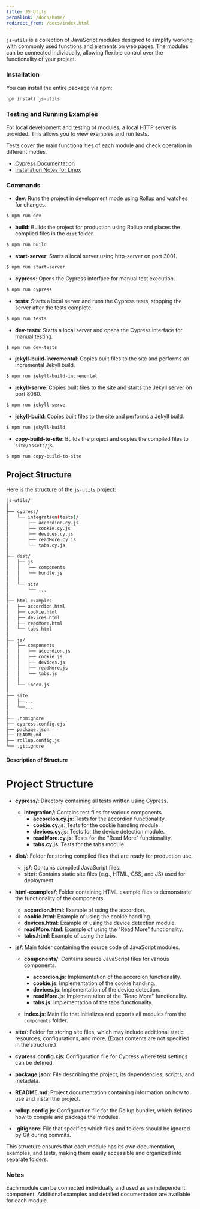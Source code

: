 ```yaml
---
title: JS Utils 
permalink: /docs/home/
redirect_from: /docs/index.html
---
```


`js-utils` is a collection of JavaScript modules designed to simplify working with commonly used functions and elements
on web pages. The modules can be connected individually, allowing flexible control over the functionality of your
project.

### Installation

You can install the entire package via npm:

```bash
npm install js-utils
```

### Testing and Running Examples

For local development and testing of modules, a local HTTP server is provided. This allows you to view examples and run
tests.

Tests cover the main functionalities of each module and check operation in different modes.

- [Cypress Documentation](https://docs.cypress.io/)
- [Installation Notes for Linux](https://docs.cypress.io/guides/getting-started/installing-cypress#Linux-Prerequisites)

### Commands

- **dev**: Runs the project in development mode using Rollup and watches for changes.
```bash
$ npm run dev
```

- **build**: Builds the project for production using Rollup and places the compiled files in the `dist` folder.
```bash
$ npm run build
```

- **start-server**: Starts a local server using http-server on port 3001.
```bash
$ npm run start-server
```

- **cypress**: Opens the Cypress interface for manual test execution.
```bash
$ npm run cypress
```

- **tests**: Starts a local server and runs the Cypress tests, stopping the server after the tests complete.
```bash
$ npm run tests
```

- **dev-tests**: Starts a local server and opens the Cypress interface for manual testing.
```bash
$ npm run dev-tests
```

- **jekyll-build-incremental**: Copies built files to the site and performs an incremental Jekyll build.
```bash
$ npm run jekyll-build-incremental
```

- **jekyll-serve**: Copies built files to the site and starts the Jekyll server on port 8080.
```bash
$ npm run jekyll-serve
```

- **jekyll-build**: Copies built files to the site and performs a Jekyll build.
```bash
$ npm run jekyll-build
```

- **copy-build-to-site**: Builds the project and copies the compiled files to `site/assets/js`.
```bash
$ npm run copy-build-to-site
```

## Project Structure

Here is the structure of the `js-utils` project:

```bash
js-utils/
│
├── cypress/
│   └── integration(tests)/
│       ├── accordion.cy.js
│       ├── cookie.cy.js
│       ├── devices.cy.js
│       ├── readMore.cy.js
│       └── tabs.cy.js
│ 
├── dist/
│   ├── js
│   │   ├── components
│   │   └── bundle.js
│   │
│   └── site
│       └── ...
│ 
├── html-examples
│   ├── accordion.html
│   ├── cookie.html
│   ├── devices.html
│   ├── readMore.html
│   └── tabs.html
│ 
├── js/
│   ├── components
│   │   ├── accordion.js
│   │   ├── cookie.js
│   │   ├── devices.js
│   │   ├── readMore.js
│   │   └── tabs.js
│   │ 
│   └── index.js
│
├── site
│   ├──...
│   └──...
│
├── .npmignore
├── cypress.config.cjs
├── package.json
├── README.md
├── rollup.config.js
└── .gitignore
```

#### Description of Structure

# Project Structure

- **cypress/**: Directory containing all tests written using Cypress.
  - **integration/**: Contains test files for various components.
    - **accordion.cy.js**: Tests for the accordion functionality.
    - **cookie.cy.js**: Tests for the cookie handling module.
    - **devices.cy.js**: Tests for the device detection module.
    - **readMore.cy.js**: Tests for the "Read More" functionality.
    - **tabs.cy.js**: Tests for the tabs module.

- **dist/**: Folder for storing compiled files that are ready for production use.
  - **js/**: Contains compiled JavaScript files.
  - **site/**: Contains static site files (e.g., HTML, CSS, and JS) used for deployment.

- **html-examples/**: Folder containing HTML example files to demonstrate the functionality of the components.
  - **accordion.html**: Example of using the accordion.
  - **cookie.html**: Example of using the cookie handling.
  - **devices.html**: Example of using the device detection module.
  - **readMore.html**: Example of using the "Read More" functionality.
  - **tabs.html**: Example of using the tabs.

- **js/**: Main folder containing the source code of JavaScript modules.
  - **components/**: Contains source JavaScript files for various components.
    - **accordion.js**: Implementation of the accordion functionality.
    - **cookie.js**: Implementation of the cookie handling.
    - **devices.js**: Implementation of the device detection.
    - **readMore.js**: Implementation of the "Read More" functionality.
    - **tabs.js**: Implementation of the tabs functionality.

  - **index.js**: Main file that initializes and exports all modules from the `components` folder.

- **site/**: Folder for storing site files, which may include additional static resources, configurations, and more. (Exact contents are not specified in the structure.)

- **cypress.config.cjs**: Configuration file for Cypress where test settings can be defined.

- **package.json**: File describing the project, its dependencies, scripts, and metadata.

- **README.md**: Project documentation containing information on how to use and install the project.

- **rollup.config.js**: Configuration file for the Rollup bundler, which defines how to compile and package the modules.

- **.gitignore**: File that specifies which files and folders should be ignored by Git during commits.

This structure ensures that each module has its own documentation, examples, and tests, making them easily accessible
and organized into separate folders.

### Notes

Each module can be connected individually and used as an independent component. Additional examples
and detailed documentation are available for each module.
